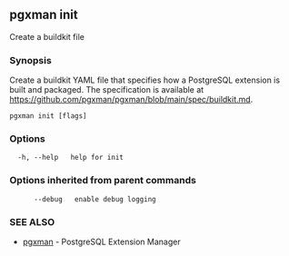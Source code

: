 ## pgxman init

Create a buildkit file

### Synopsis

Create a buildkit YAML file that specifies how a PostgreSQL extension is built and packaged. The
specification is available at https://github.com/pgxman/pgxman/blob/main/spec/buildkit.md.

```
pgxman init [flags]
```

### Options

```
  -h, --help   help for init
```

### Options inherited from parent commands

```
      --debug   enable debug logging
```

### SEE ALSO

* [pgxman](pgxman.md)	 - PostgreSQL Extension Manager

